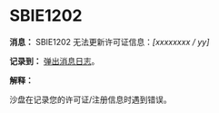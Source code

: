 # SBIE1202

**消息：** SBIE1202 无法更新许可证信息：_[xxxxxxxx / yy]_

**记录到：** [弹出消息日志](PopupMessageLog.md)。

**解释：**

沙盘在记录您的许可证/注册信息时遇到错误。
